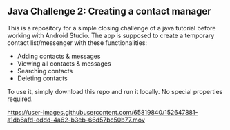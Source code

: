 <h2>Java Challenge 2: Creating a contact manager</h2>

<p>This is a repository for a simple closing challenge of a java tutorial before working with Android Studio. The app is supposed to create a temporary contact list/messenger with these functionalities:</p>

<ul>
    <li>Adding contacts & messages</li>
    <li>Viewing all contacts & messages</li>
    <li>Searching contacts</li>
    <li>Deleting contacts</li>
</ul>

<p>To use it, simply download this repo and run it locally. No special properties required.</p>

https://user-images.githubusercontent.com/65819840/152647881-a1db6afd-eddd-4a62-b3eb-66d57bc50b77.mov

